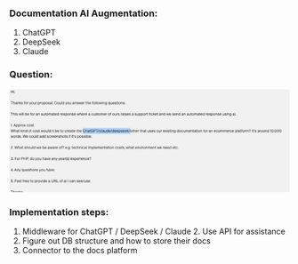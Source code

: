 ### Documentation AI Augmentation: 

1. ChatGPT
2. DeepSeek
3. Claude

### Question:
![img.png](img.png)

### Implementation steps:

1. Middleware for ChatGPT / DeepSeek / Claude
   2. Use API for assistance
3. Figure out DB structure and how to store their docs
4. Connector to the docs platform

